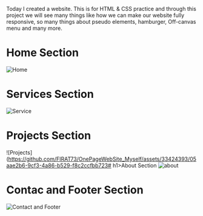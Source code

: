 Today I created a website. This is for HTML & CSS practice and through this project we will see many things like 
how we can make our website fully responsive, so many things about pseudo elements, hamburger, Off-canvas menu and many more.

# Home Section
![Home](https://github.com/FIRAT73/OnePageWebSite_Myself/assets/33424393/7e14309e-098c-4c57-bf51-2dd58b467963)

# Services Section
![Service](https://github.com/FIRAT73/OnePageWebSite_Myself/assets/33424393/148071b5-cd8d-4518-94f6-d2b43efed89b)

# Projects Section
![Projects](https://github.com/FIRAT73/OnePageWebSite_Myself/assets/33424393/05aae2b6-9cf3-4a86-b529-f8c2ccfbb723# h1>About Section
![about](https://github.com/FIRAT73/OnePageWebSite_Myself/assets/33424393/634c04e3-e596-46a4-b6ea-e932a32322f9)

# Contac and Footer Section
![Contact and Footer](https://github.com/FIRAT73/OnePageWebSite_Myself/assets/33424393/1ac25cf8-3426-4617-9f0a-b182936b8434)

